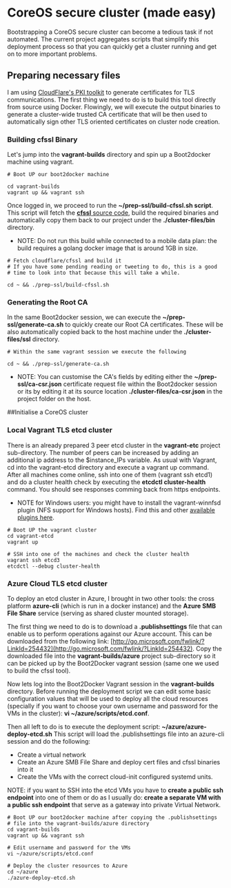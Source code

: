 # CoreOS secure cluster (made easy)
Bootstrapping a CoreOS secure cluster can become a tedious task if not automated. The current project aggregates scripts that simplify this deployment process so that you can quickly get a cluster running and get on to more important problems.

## Preparing necessary files
I am using [CloudFlare's PKI toolkit](https://cfssl.org/) to generate certificates for TLS communications. The first thing we need to do is to build this tool directly from source using Docker. Flowingly, we will execute the output binaries to generate a cluster-wide trusted CA certificate that will be then used to automatically sign other TLS oriented certificates on cluster node creation.

### Building cfssl Binary

Let's jump into the **vagrant-builds** directory and spin up a Boot2docker machine using vagrant. 
 
```shell
# Boot UP our boot2docker machine

cd vagrant-builds
vagrant up && vagrant ssh

```

Once logged in, we proceed to run the **~/prep-ssl/build-cfssl.sh script**. This script will fetch the [**cfssl** source code](https://github.com/cloudflare/cfssl), build the required binaries and automatically copy them back to our project under the **./cluster-files/bin** directory.

* NOTE: Do not run this build while connected to a mobile data plan: the build requires a golang docker image that is around 1GB in size.

```shell
# Fetch cloudflare/cfssl and build it 
# If you have some pending reading or tweeting to do, this is a good 
# time to look into that because this will take a while.

cd ~ && ./prep-ssl/build-cfssl.sh

```


### Generating the Root CA

In the same Boot2docker session, we can execute the **~/prep-ssl/generate-ca.sh** to quickly create our Root CA certificates. These will be also automatically copied back to the host machine under the **./cluster-files/ssl** directory.

```shell
# Within the same vagrant session we execute the following

cd ~ && ./prep-ssl/generate-ca.sh
```

* NOTE: You can customise the CA's fields by editing either the **~/prep-ssl/ca-csr.json** certificate request file within the Boot2docker session or its by editing it at its source location **./cluster-files/ca-csr.json** in the project folder on the host.

##Initialise a CoreOS cluster

### Local Vagrant TLS etcd cluster

There is an already prepared 3 peer etcd cluster in the **vagrant-etc** project sub-directory. The number of peers can be increased by adding an additional ip address to the $instance_IPs variable. As usual with Vagrant, cd into the vagrant-etcd directory and execute a vagrant up command. After all machines come online, ssh into one of them (vagrant ssh etcd1) and do a cluster health check by executing the **etcdctl cluster-health** command. You should see responses comming back from https endpoints.

* NOTE for Windows users: you might have to install the vagrant-winnfsd plugin (NFS support for Windows hosts). Find this and other [available plugins here](https://github.com/mitchellh/vagrant/wiki/Available-Vagrant-Plugins).

```shell
# Boot UP the vagrant cluster
cd vagrant-etcd
vagrant up

# SSH into one of the machines and check the cluster health
vagrant ssh etcd3
etcdctl --debug cluster-health

```

### Azure Cloud TLS etcd cluster

To deploy an etcd cluster in Azure, I brought in two other tools: the cross platform **azure-cli** (which is run in a docker instance) and the **Azure SMB File Share** service (serving as shared cluster mounted storage).

The first thing we need to do is to download a **.publishsettings** file that can enable us to perform operations against our Azure account. This can be downloaded from the following link: [http://go.microsoft.com/fwlink/?LinkId=254432](http://go.microsoft.com/fwlink/?LinkId=254432). Copy the downloaded file into the **vagrant-builds/azure** project sub-directory so it can be picked up by the Boot2Docker vagrant session (same one we used to build the cfssl tool).

Now lets log into the Boot2Docker Vagrant session in the **vagrant-builds** directory. Before running the deployment script we can edit some basic configuration values that will be used to deploy all the cloud resources (specially if you want to choose your own username and password for the VMs in the cluster): **vi ~/azure/scripts/etcd.conf**.

Then all left to do is to execute the deployment script: **~/azure/azure-deploy-etcd.sh**
This script will load the .publishsettings file into an azure-cli session and do the following:

* Create a virtual network
* Create an Azure SMB File Share and deploy cert files and cfssl binaries into it
* Create the VMs with the correct cloud-init configured systemd units.

NOTE: if you want to SSH into the etcd VMs you have to **create a public ssh endpoint** into one of them or do as I usually do: **create a separate VM with a public ssh endpoint** that serve as a gateway into private Virtual Network.

```shell
# Boot UP our boot2docker machine after copying the .publishsettings
# file into the vagrant-builds/azure directory
cd vagrant-builds
vagrant up && vagrant ssh

# Edit username and password for the VMs
vi ~/azure/scripts/etcd.conf

# Deploy the cluster resources to Azure
cd ~/azure
./azure-deploy-etcd.sh

```
